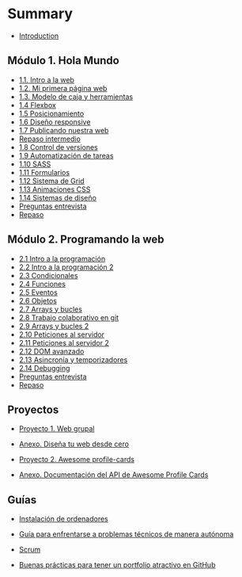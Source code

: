 # Summary

- [Introduction](README.md)

## Módulo 1. Hola Mundo

- [1.1. Intro a la web](sprint_1/1_1_intro_a_la_web.md)
- [1.2. Mi primera página web](sprint_1/1_2_mi_primera_web.md)
- [1.3. Modelo de caja y herramientas](sprint_1/1_3_modelo_de_caja_y_herramientas.md)
- [1.4 Flexbox](sprint_1/1_4_posicionamiento_con_flexbox.md)
- [1.5 Posicionamiento](sprint_1/1_5_posicionamiento.md)
- [1.6 Diseño responsive](sprint_1/1_6_responsive_design.md)
- [1.7 Publicando nuestra web](sprint_1/1_7_publicando_nuestra_web.md)
- [Repaso intermedio](sprint_1/1_repaso-intermedio.md)
- [1.8 Control de versiones](sprint_1/1_8_control_de_versiones.md)
- [1.9 Automatización de tareas](sprint_1/1_9_automatizacion_de_tareas.md)
- [1.10 SASS](sprint_1/1_10_sass.md)
- [1.11 Formularios](sprint_1/1_11_formularios.md)
- [1.12 Sistema de Grid](sprint_1/1_12_sistema_de_grid.md)
- [1.13 Animaciones CSS](sprint_1/1_13_animaciones_CSS.md)
- [1.14 Sistemas de diseño](sprint_1/1_14_sistemas_de_diseno.md)
- [Preguntas entrevista](sprint_1/1_questions.md)
- [Repaso](sprint_1/1_repaso.md)

## Módulo 2. Programando la web

- [2.1 Intro a la programación](sprint_2/2_1_intro_a_la_programacion.md)
- [2.2 Intro a la programación 2](sprint_2/2_2_intro_a_la_programacion_2.md)
- [2.3 Condicionales](sprint_2/2_3_condicionales.md)
- [2.4 Funciones](sprint_2/2_4_funciones.md)
- [2.5 Eventos](sprint_2/2_5_eventos.md)
- [2.6 Objetos](sprint_2/2_6_objetos.md)
- [2.7 Arrays y bucles](sprint_2/2_7_arrays_y_bucles.md)
- [2.8 Trabajo colaborativo en git](sprint_2/2_8_trabajo_colaborativo_en_git.md)
- [2.9 Arrays y bucles 2](sprint_2/2_9_array_y_bucles_2.md)
- [2.10 Peticiones al servidor](sprint_2/2_10_peticiones_al_servidor.md)
- [2.11 Peticiones al servidor 2](sprint_2/2_11_peticiones_al_servidor_2.md)
- [2.12 DOM avanzado](sprint_2/2_12_dom_avanzado.md)
- [2.13 Asincronía y temporizadores](sprint_2/2_13_asincronia.md)
- [2.14 Debugging](sprint_2/2_13_debugging.md)
- [Preguntas entrevista](sprint_2/2_questions.md)
- [Repaso](sprint_2/2_repaso.md)

<!--
## Módulo 3. React

- [3.1 Métodos funcionales de array](sprint_3/3_1_metodos_funcionales_array.md)
- [3.2 Clases de ES6](sprint_3/3_2_clases_es6.md)
- [3.3 Intro a React](sprint_3/3_3_intro_react.md)
- [3.4 Intro a React II](sprint_3/3_4_intro_react_2.md)
- [3.5 Componentes en React](sprint_3/3_5_componentes_react.md)
- [3.6 Eventos en React](sprint_3/3_6_eventos_react.md)
- [3.7 Estado en React](sprint_3/3_7_estado_react.md)
- [3.8 Estado en React 2](sprint_3/3_8_estado_react_2.md)
- [3.9 Buenas prácticas](sprint_3/3_9_buenas_practicas.md)
- [3.10 Arquitectura de aplicaciones React](sprint_3/3_10_arquitectura_estado.md)
- [3.11 React router](sprint_3/3_11_react_router.md)
- [3.12 Métodos del ciclo de vida de componentes](sprint_3/3_12_ciclo_vida_componentes_react.md)
- [3.13 Testing con JavaScript](sprint_3/3_13_testing_js.md)
- [3.14 Refactoring](sprint_3/3_14_refactoring.md)
- [Preguntas entrevista](sprint_3/3_questions.md)
- [Repaso](sprint_3/3_repaso.md)
-->

## Proyectos

- [Proyecto 1. Web grupal](proyectos/P1_proyecto_modulo_1.md)
- [Anexo. Diseña tu web desde cero](proyectos/P1_anexo_diseno.md)

- [Proyecto 2. Awesome profile-cards](proyectos/P2_proyecto_sprint_2.md)
- [Anexo. Documentación del API de Awesome Profile Cards](proyectos/P2_anexo.md)

<!--
- [Proyecto 3. Un caso de código heredado](proyectos/P3_proyecto_sprint_3.md)
-->
<!--
## Formación continua

- [Presentación](formacion-continua/0_presentacion.md)
- [Prueba técnica #1](formacion-continua/1_prueba_tecnica.md)
- [Prueba técnica #2](formacion-continua/2_prueba_tecnica.md)
- [Prueba técnica #3](formacion-continua/3_prueba_tecnica.md)
- [Prueba técnica #4](formacion-continua/4_prueba_tecnica.md)
- [Prueba técnica #5](formacion-continua/5_prueba_tecnica.md)
- [Prueba técnica #6](formacion-continua/6_prueba_tecnica.md)
- [Prueba técnica #7](formacion-continua/7_prueba_tecnica.md)

-->

## Guías

- [Instalación de ordenadores](guias/instalacion_ordenadores.md)
- [Guía para enfrentarse a problemas técnicos de manera autónoma](guias/busqueda_de_soluciones.md)
- [Scrum](guias/scrum.md)

- [Buenas prácticas para tener un portfolio atractivo en GitHub](guias/github_como_portfolio.md)

<!--
- [Pruebas técnicas](guias/pruebas_tecnicas.md)
-->
